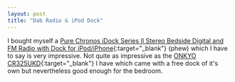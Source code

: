```yaml
---
layout: post
title: "Dab Radio & iPod Dock"
---
```


I bought myself a [Pure Chronos iDock Series II Stereo Bedside Digital and FM Radio with Dock for iPod/iPhone](http://www.pure.com/products/product.asp?Product=VL-61270&Category=){:target="_blank"} 
(phew) which I have to say is very impressive. Not quite as impressive as the [ONKYO CR325UKD](http://www.eu.onkyo.com/products/CS-325UK.html){:target="_blank"} 
I have which came with a free dock of it's own but nevertheless good enough for the bedroom.